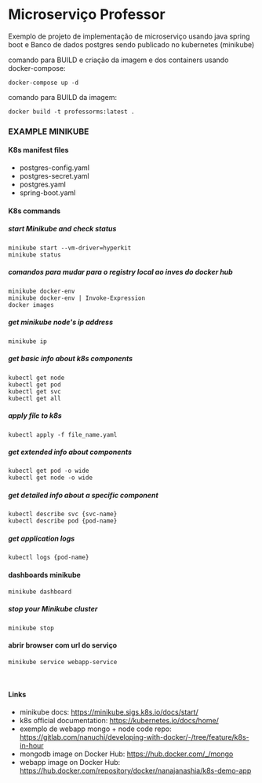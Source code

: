 # Microserviço Professor

Exemplo de projeto de implementação de microserviço usando java spring boot
e Banco de dados postgres sendo publicado no kubernetes (minikube)

comando para BUILD e criação da imagem e dos containers usando docker-compose:

```
docker-compose up -d
```

comando para BUILD da imagem:

```
docker build -t professorms:latest .
```

### EXAMPLE MINIKUBE

#### K8s manifest files
* postgres-config.yaml
* postgres-secret.yaml
* postgres.yaml
* spring-boot.yaml

#### K8s commands

##### start Minikube and check status
    minikube start --vm-driver=hyperkit 
    minikube status

##### comandos para mudar para o registry local ao inves do docker hub
    minikube docker-env
    minikube docker-env | Invoke-Expression
    docker images

##### get minikube node's ip address
    minikube ip

##### get basic info about k8s components
    kubectl get node
    kubectl get pod
    kubectl get svc
    kubectl get all

##### apply file to k8s
    kubectl apply -f file_name.yaml

##### get extended info about components
    kubectl get pod -o wide
    kubectl get node -o wide

##### get detailed info about a specific component
    kubectl describe svc {svc-name}
    kubectl describe pod {pod-name}

##### get application logs
    kubectl logs {pod-name}
#### dashboards minikube
    minikube dashboard
##### stop your Minikube cluster
    minikube stop

#### abrir browser com url do serviço
    minikube service webapp-service

<br />

#### Links
* minikube docs: https://minikube.sigs.k8s.io/docs/start/
* k8s official documentation: https://kubernetes.io/docs/home/
* exemplo de webapp mongo + node code repo: https://gitlab.com/nanuchi/developing-with-docker/-/tree/feature/k8s-in-hour
* mongodb image on Docker Hub: https://hub.docker.com/_/mongo
* webapp image on Docker Hub: https://hub.docker.com/repository/docker/nanajanashia/k8s-demo-app

